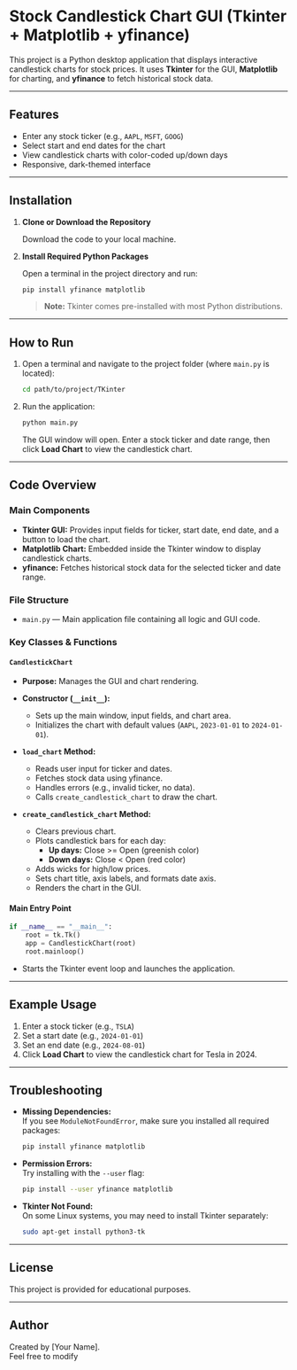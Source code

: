 # Stock Candlestick Chart GUI (Tkinter + Matplotlib + yfinance)

This project is a Python desktop application that displays interactive candlestick charts for stock prices. It uses **Tkinter** for the GUI, **Matplotlib** for charting, and **yfinance** to fetch historical stock data.

---

## Features

- Enter any stock ticker (e.g., `AAPL`, `MSFT`, `GOOG`)
- Select start and end dates for the chart
- View candlestick charts with color-coded up/down days
- Responsive, dark-themed interface

---

## Installation

1. **Clone or Download the Repository**

   Download the code to your local machine.

2. **Install Required Python Packages**

   Open a terminal in the project directory and run:

   ```sh
   pip install yfinance matplotlib
   ```

   > **Note:** Tkinter comes pre-installed with most Python distributions.

---

## How to Run

1. Open a terminal and navigate to the project folder (where `main.py` is located):

   ```sh
   cd path/to/project/TKinter
   ```

2. Run the application:

   ```sh
   python main.py
   ```

   The GUI window will open. Enter a stock ticker and date range, then click **Load Chart** to view the candlestick chart.

---

## Code Overview

### Main Components

- **Tkinter GUI:** Provides input fields for ticker, start date, end date, and a button to load the chart.
- **Matplotlib Chart:** Embedded inside the Tkinter window to display candlestick charts.
- **yfinance:** Fetches historical stock data for the selected ticker and date range.

### File Structure

- `main.py` — Main application file containing all logic and GUI code.

### Key Classes & Functions

#### `CandlestickChart`

- **Purpose:** Manages the GUI and chart rendering.
- **Constructor (`__init__`):**
  - Sets up the main window, input fields, and chart area.
  - Initializes the chart with default values (`AAPL`, `2023-01-01` to `2024-01-01`).

- **`load_chart` Method:**
  - Reads user input for ticker and dates.
  - Fetches stock data using yfinance.
  - Handles errors (e.g., invalid ticker, no data).
  - Calls `create_candlestick_chart` to draw the chart.

- **`create_candlestick_chart` Method:**
  - Clears previous chart.
  - Plots candlestick bars for each day:
    - **Up days:** Close >= Open (greenish color)
    - **Down days:** Close < Open (red color)
  - Adds wicks for high/low prices.
  - Sets chart title, axis labels, and formats date axis.
  - Renders the chart in the GUI.

#### Main Entry Point

```python
if __name__ == "__main__":
    root = tk.Tk()
    app = CandlestickChart(root)
    root.mainloop()
```
- Starts the Tkinter event loop and launches the application.

---

## Example Usage

1. Enter a stock ticker (e.g., `TSLA`)
2. Set a start date (e.g., `2024-01-01`)
3. Set an end date (e.g., `2024-08-01`)
4. Click **Load Chart** to view the candlestick chart for Tesla in 2024.

---

## Troubleshooting

- **Missing Dependencies:**  
  If you see `ModuleNotFoundError`, make sure you installed all required packages:

  ```sh
  pip install yfinance matplotlib
  ```

- **Permission Errors:**  
  Try installing with the `--user` flag:

  ```sh
  pip install --user yfinance matplotlib
  ```

- **Tkinter Not Found:**  
  On some Linux systems, you may need to install Tkinter separately:

  ```sh
  sudo apt-get install python3-tk
  ```

---

## License

This project is provided for educational purposes.

---

## Author

Created by [Your Name].  
Feel free to modify